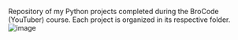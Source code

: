 Repository of my Python projects completed during the BroCode (YouTuber) course. Each project is organized in its respective folder.
![image](https://github.com/user-attachments/assets/dfb7f9aa-26f7-4d2b-813e-942a8f257757)
